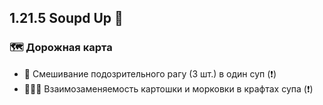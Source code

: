 ## 1.21.5 Soupd Up 🍲

### 🗺 Дорожная карта
- 🍲 Смешивание подозрительного рагу (3 шт.) в один суп (❗)
- 🥔🔁🥕 Взаимозаменяемость картошки и морковки в крафтах супа (❗)
